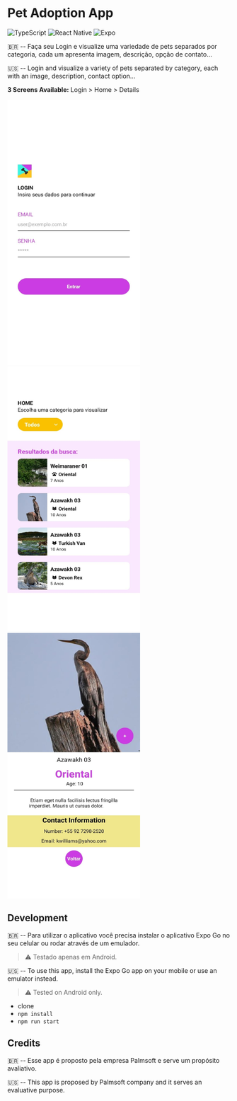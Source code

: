 # Pet Adoption App

![TypeScript](https://img.shields.io/badge/typescript-%23007ACC.svg?style=for-the-badge&logo=typescript&logoColor=white)
![React Native](https://img.shields.io/badge/react_native-%2320232a.svg?style=for-the-badge&logo=react&logoColor=%2361DAFB)
![Expo](https://img.shields.io/badge/expo-1C1E24?style=for-the-badge&logo=expo&logoColor=#D04A37)

🇧🇷 -- Faça seu Login e visualize uma variedade de pets separados por categoria, cada um apresenta imagem, descrição, opção de contato...

🇺🇸 -- Login and visualize a variety of pets separated by category, each with an image, description, contact option...

**3 Screens Available:** 
Login > Home > Details

<img src="assets/screenshots/LoginScreenApp.jpg" alt="Login Screen" style="width: 300px; height: 600px;"> <img src="assets/screenshots/HomeScreenApp.jpg" alt="Home Screen" style="width: 300px; height: 600px;"> <img src="assets/screenshots/DetailScreenApp.jpg" alt="Detail Screen" style="width: 300px; height: 600px;">
 
## Development

🇧🇷 -- Para utilizar o aplicativo você precisa instalar o aplicativo Expo Go no seu celular ou rodar através de um emulador. 
> :warning: Testado apenas em Android.

🇺🇸 -- To use this app, install the Expo Go app on your mobile or use an emulator instead.
> :warning: Tested on Android only.

- clone
- `npm install`
- `npm run start`

## Credits

🇧🇷 -- Esse app é proposto pela empresa Palmsoft e serve um propósito avaliativo.

🇺🇸 -- This app is proposed by Palmsoft company and it serves an evaluative purpose.


  
